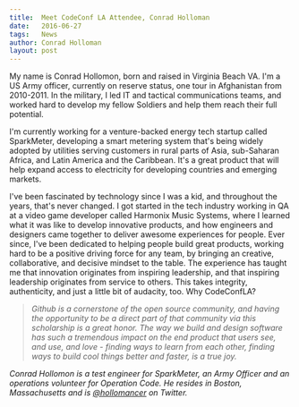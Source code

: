 ```yaml
---
title:  Meet CodeConf LA Attendee, Conrad Holloman
date:   2016-06-27
tags:   News
author: Conrad Holloman
layout: post
---
```


My name is Conrad Hollomon, born and raised in Virginia Beach VA. I'm a US Army officer, currently on reserve status, one tour in Afghanistan from 2010-2011. In the military, I led IT and tactical communications teams, and worked hard to develop my fellow Soldiers and help them reach their full potential.

I'm currently working for a venture-backed energy tech startup called SparkMeter, developing a smart metering system that's being widely adopted by utilities serving customers in rural parts of Asia, sub-Saharan Africa, and Latin America and the Caribbean. It's a great product that will help expand access to electricity for developing countries and emerging markets.

I've been fascinated by technology since I was a kid, and throughout the years, that's never changed. I got started in the tech industry working in QA at a video game developer called Harmonix Music Systems, where I learned what it was like to develop innovative products, and how engineers and designers came together to deliver awesome experiences for people. Ever since, I've been dedicated to helping people build great products, working hard to be a positive driving force for any team, by bringing an creative, collaborative, and decisive mindset to the table. The experience has taught me that innovation originates from inspiring leadership, and that inspiring leadership originates from service to others. This takes integrity, authenticity, and just a little bit of audacity, too. Why CodeConfLA?

>*Github is a cornerstone of the open source community, and having the opportunity to be a direct part of that community via this scholarship is a great honor. The way we build and design software has such a tremendous impact on the end product that users see, and use, and love - finding ways to learn from each other, finding ways to build cool things better and faster, is a true joy.*

*Conrad Hollomon is a test engineer for SparkMeter, an Army Officer and an operations volunteer for Operation Code. He resides in Boston, Massachusetts and is [@hollomancer](https://twitter.com/hollomancer) on Twitter.*
